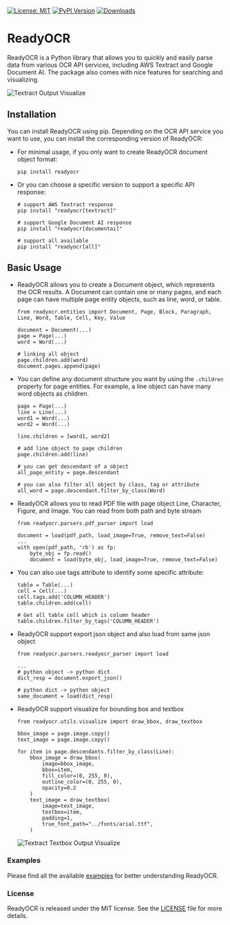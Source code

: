 [![License: MIT](https://img.shields.io/github/license/syanng/readyocr)](https://opensource.org/licenses/MIT) [![PyPI Version](https://img.shields.io/pypi/v/readyocr)](https://pypi.org/project/readyocr/) [![Downloads](https://img.shields.io/pypi/dm/readyocr)](https://pypi.org/project/readyocr/)


# ReadyOCR

ReadyOCR is a Python library that allows you to quickly and easily parse data from various OCR API services, including AWS Textract and Google Document AI. The package also comes with nice features for searching and visualizing.

![Textract Output Visualize](https://raw.githubusercontent.com/syanng/readyocr/main/images/visualize.png)

## Installation

You can install ReadyOCR using pip. Depending on the OCR API service you want to use, you can install the corresponding version of ReadyOCR:

* For minimal usage, if you only want to create ReadyOCR document object format:

    ```
    pip install readyocr
    ```

* Or you can choose a specific version to support a specific API response:

    ```
    # support AWS Textract response
    pip install "readyocr[textract]"

    # support Google Document AI response
    pip install "readyocr[documentai]"

    # support all available
    pip install "readyocr[all]"
    ```

## Basic Usage

* ReadyOCR allows you to create a Document object, which represents the OCR results. A Document can contain one or many pages, and each page can have multiple page entity objects, such as line, word, or table.

    ```
    from readyocr.entities import Document, Page, Block, Paragraph, Line, Word, Table, Cell, Key, Value

    document = Document(...)
    page = Page(...)
    word = Word(...)

    # linking all object
    page.children.add(word)
    document.pages.append(page)
    ```

* You can define any document structure you want by using the `.children` property for page entities. For example, a line object can have many word objects as children.

    ```
    page = Page(...)
    line = Line(...)
    word1 = Word(...)
    word2 = Word(...)

    line.children = [word1, word2]

    # add line object to page children
    page.children.add(line)

    # you can get descendant of a object
    all_page_entity = page.descendant

    # you can also filter all object by class, tag or attribute
    all_word = page.descendant.filter_by_class(Word)
    ```

* ReadyOCR allows you to read PDF file with page object Line, Character, Figure, and Image. You can read from both path and byte stream
    ```
    from readyocr.parsers.pdf_parser import load
    
    document = load(pdf_path, load_image=True, remove_text=False)
    ...
    with open(pdf_path, 'rb') as fp:
        byte_obj = fp.read()
        document = load(byte_obj, load_image=True, remove_text=False)
    ```

* You can also use tags attribute to identify some specific attribute:

    ```
    table = Table(...)
    cell = Cell(...)
    cell.tags.add('COLUMN_HEADER')
    table.children.add(cell)

    # Get all table cell which is column header
    table.children.filter_by_tags('COLUMN_HEADER') 
    ```

* ReadyOCR support export json object and also load from same json object

    ```
    from readyocr.parsers.readyocr_parser import load

    ...
    # python object -> python dict
    dict_resp = document.export_json()

    # python dict -> python object
    same_document = load(dict_resp)
    ```

* ReadyOCR support visualize for bounding box and textbox

    ```
    from readyocr.utils.visualize import draw_bbox, draw_textbox
    
    bbox_image = page.image.copy()
    text_image = page.image.copy()

    for item in page.descendants.filter_by_class(Line):
        bbox_image = draw_bbox(
            image=bbox_image,
            bbox=item,
            fill_color=(0, 255, 0),
            outline_color=(0, 255, 0), 
            opacity=0.2
        )
        text_image = draw_textbox(
            image=text_image, 
            textbox=item,
            padding=1,
            true_font_path="../fonts/arial.ttf",
        )
    ```

    ![Textract Textbox Output Visualize](https://raw.githubusercontent.com/syanng/readyocr/main/images/visualize_textbox.png)

### Examples

Please find all the available [examples](examples/) for better understanding ReadyOCR.

### License

ReadyOCR is released under the MIT license. See the [LICENSE](LICENSE) file for more details.
